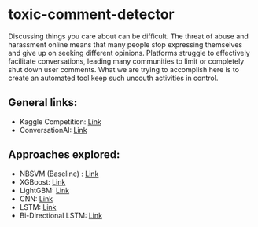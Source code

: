 # toxic-comment-detector

Discussing things you care about can be difficult. The threat of abuse and harassment online means that many people stop expressing themselves and give up on seeking different opinions. Platforms struggle to effectively facilitate conversations, leading many communities to limit or completely shut down user comments. What we are trying to accomplish here is to create an automated tool keep such uncouth activities in control.

## General links:
- Kaggle Competition: [Link][1]
- ConversationAI: [Link][2]


## Approaches explored:
- NBSVM (Baseline) : [Link][5]
- XGBoost: [Link][3]
- LightGBM: [Link][4]
- CNN: [Link][6]
- LSTM: [Link][7]
- Bi-Directional LSTM: [Link][8]

[1]: https://www.kaggle.com/c/jigsaw-toxic-comment-classification-challenge
[2]: https://conversationai.github.io/
[3]: ../XGBOOST/README.md
[4]: ../light-gbm/README.md
[5]: ../baseline/NBSVM.ipynb
[6]: ../djksf
[7]: ../sajfud
[8]: ../sajkhjfd